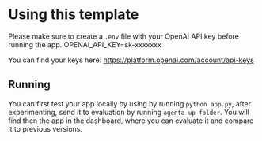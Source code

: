 # Using this template

Please make sure to create a `.env` file with your OpenAI API key before running the app.
OPENAI_API_KEY=sk-xxxxxxx

You can find your keys here:
https://platform.openai.com/account/api-keys

## Running
You can first test your app locally by using by running `python app.py`, after experimenting, send it to evaluation by running `agenta up folder`.
You will find then the app in the dashboard, where you can evaluate it and compare it to previous versions.

